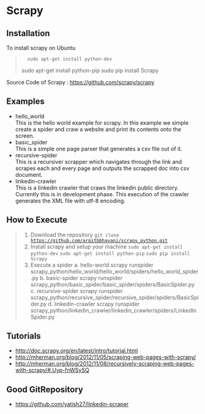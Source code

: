 Scrapy
=======================

Installation
-----------------------
To install scrapy on Ubuntu
>       sudo apt-get install python-dev
>	sudo apt-get install python-pip
>       sudo pip install Scrapy

Source Code of Scrapy : https://github.com/scrapy/scrapy

Examples
-----------------------
- hello_world <br/>
	This is the hello world example for scrapy. In this example we simple create a spider and craw a website and print its contents onto the screen.
- basic_spider<br/>
	This is a simple one page parser that generates a csv file out of it.
- recursive-spider<br/>
	This is a recursiver scrapper which navigates through the link and scrapes each and every page and outputs the scrapped doc into csv document.
- linkedin-crawler<br/>
	This is a linkedin crawler that craws the linkedin public directory. Currently this is in development phase. This execution of the crawler generates the XML file with utf-8 encoding.

How to Execute
---------------------
> 1. Download the repository
>		<code>git clone https://github.com/arpitbbhayani/scrapy_python.git</code>
> 2. Install scrapy and setup your machine
>		<code>sudo apt-get install python-dev</code>
>		<code>sudo apt-get install python-pip</code>
>		<code>sudo pip install Scrapy</code>
> 3. Execute a spider
>	a. hello-world
>		scrapy runspider scrapy_python/hello_world/hello_world/spiders/hello_world_spider.py
>	b. basic-spider
>		scrapy runspider scrapy_python/basic_spider/basic_spider/spiders/BasicSpider.py
>	c. recursive-spider
>		scrapy runspider scrapy_python/recursive_spider/recursive_spider/spiders/BasicSpider.py
>	d. linkedin-crawler
>		scrapy runspider scrapy_python/linkedin_crawler/linkedin_crawler/spiders/LinkedInSpider.py

Tutorials
-----------------------
- http://doc.scrapy.org/en/latest/intro/tutorial.html
- http://mherman.org/blog/2012/11/05/scraping-web-pages-with-scrapy/
- http://mherman.org/blog/2012/11/08/recursively-scraping-web-pages-with-scrapy/#.Uyp-fnWSySQ

Good GitRepository
-----------------------
- https://github.com/yatish27/linkedin-scraper
